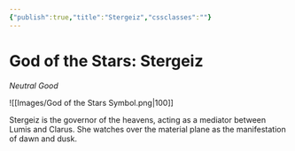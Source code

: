 ```yaml
---
{"publish":true,"title":"Stergeiz","cssclasses":""}
---
```




# God of the Stars: Stergeiz
*Neutral Good*

![[Images/God of the Stars Symbol.png|100]]

Stergeiz is the governor of the heavens, acting as a mediator between Lumis and Clarus. She watches over the material plane as the manifestation of dawn and dusk.
